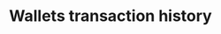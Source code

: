 ---
title: Wallets transaction history
position_number: 4
type: get
description: API Key Permission：Wallet <br/>
             Rate Limit (NEW):50times/2s
parameters:
  - name: symbol
    content: coin symbol example:USDT, ETH , All
  - name: transaction_type
    content: The transaction_type Example:all, deposit, withdrawal, transfer
  - name: start_time
    content: The start timestamp
  - name: end_time
    content: The end timestamp
  - name: limit
    content: Default 500; max 1000.
content_markdown: |-
  The transaction history of the wallet can be searched according to different currencies and different types.
left_code_blocks:
  - code_block: |-
       GET /v1.0/wallets/transaction-history
    title: HTTP REQUEST
    language: java
right_code_blocks:
  - code_block: |2-
       {
         "data": {
           "transaction_history_list": [
             {
               "transaction_id": "M03130427093419294720", 
               "type": "withdrawal", 
               "time": "2020-12-07 20:51:04", 
               "symbol": "USDT", 
               "amount": "100000000", 
               "address": "0xcc7dc3f8cf73916005439e22ce269a718b3a03cd", 
               "txid": "0xc0851f97dcc49e3cc7153ec7cdaeecf209392936f971a7f42cd4c8db70c94536", 
               "status": "Completed", 
               "network_confirmation": "12/12", 
               "network": "ERC20", 
               "transaction_fee": "0"
             }
           ], 
           "total_page": 3, 
           "total_number": 48
         }, 
         "code": "200", 
         "message": "success"
       }
    title: Response
    language: json
  - code_block: |2-
      {
        "data": null,
        "code": "400",
        "message": "error message here"
      }
    title: Error
    language: json
---